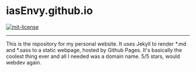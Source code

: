 iasEnvy.github.io
=================

[![mit-license](http://img.shields.io/:license-MIT-blue.svg?style=plastic)](http://bescott.mit-license.org)

---

This is the repository for my personal website. It uses Jekyll to render *.md and *.sass to a static webpage, hosted by Github Pages. It's basically the coolest thing ever and all I needed was a domain name. 5/5 stars, would webdev again.
